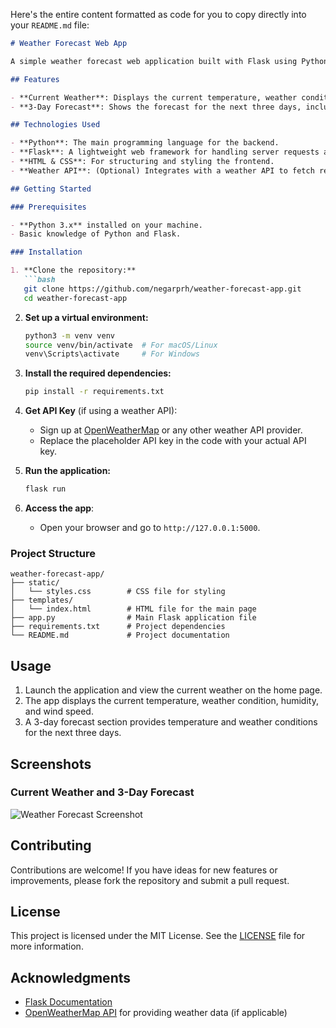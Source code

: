 Here's the entire content formatted as code for you to copy directly into your `README.md` file:

```markdown
# Weather Forecast Web App

A simple weather forecast web application built with Flask using Python. This application provides the current weather conditions and a 3-day weather forecast, with information such as temperature, weather condition, humidity, and wind speed. The frontend is designed with a minimalist layout using HTML and CSS.

## Features

- **Current Weather**: Displays the current temperature, weather condition, humidity, and wind speed.
- **3-Day Forecast**: Shows the forecast for the next three days, including temperature and weather condition.

## Technologies Used

- **Python**: The main programming language for the backend.
- **Flask**: A lightweight web framework for handling server requests and rendering HTML.
- **HTML & CSS**: For structuring and styling the frontend.
- **Weather API**: (Optional) Integrates with a weather API to fetch real-time weather data.

## Getting Started

### Prerequisites

- **Python 3.x** installed on your machine.
- Basic knowledge of Python and Flask.

### Installation

1. **Clone the repository:**
   ```bash
   git clone https://github.com/negarprh/weather-forecast-app.git
   cd weather-forecast-app
   ```

2. **Set up a virtual environment:**
   ```bash
   python3 -m venv venv
   source venv/bin/activate  # For macOS/Linux
   venv\Scripts\activate     # For Windows
   ```

3. **Install the required dependencies:**
   ```bash
   pip install -r requirements.txt
   ```

4. **Get API Key** (if using a weather API):
   - Sign up at [OpenWeatherMap](https://openweathermap.org/) or any other weather API provider.
   - Replace the placeholder API key in the code with your actual API key.

5. **Run the application:**
   ```bash
   flask run
   ```

6. **Access the app**:
   - Open your browser and go to `http://127.0.0.1:5000`.

### Project Structure

```plaintext
weather-forecast-app/
├── static/
│   └── styles.css        # CSS file for styling
├── templates/
│   └── index.html        # HTML file for the main page
├── app.py                # Main Flask application file
├── requirements.txt      # Project dependencies
└── README.md             # Project documentation
```

## Usage

1. Launch the application and view the current weather on the home page.
2. The app displays the current temperature, weather condition, humidity, and wind speed.
3. A 3-day forecast section provides temperature and weather conditions for the next three days.

## Screenshots

### Current Weather and 3-Day Forecast
![Weather Forecast Screenshot](screenshot.png)

## Contributing

Contributions are welcome! If you have ideas for new features or improvements, please fork the repository and submit a pull request.

## License

This project is licensed under the MIT License. See the [LICENSE](LICENSE) file for more information.

## Acknowledgments

- [Flask Documentation](https://flask.palletsprojects.com/)
- [OpenWeatherMap API](https://openweathermap.org/) for providing weather data (if applicable)
```
